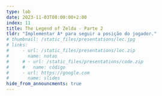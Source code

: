 ```yaml
---
type: lab
date: 2023-11-03T08:00:00+2:00
index: 11
title: The Legend of Zelda - Parte 2
tldr: "Implementar A* para seguir a posição do jogador."
# thumbnail: /static_files/presentations/lec.jpg
# links: 
#     - url: /static_files/presentations/lec.zip
#       name: notas
#     # - url: /static_files/presentations/code.zip
#     #   name: código
#     - url: https://google.com
#       name: slides
hide_from_announcments: true
---
```

<!-- **Leituras Sugeridas:**
- [Leitura 1](http://example.com)
- [Leitura 2](http://example.com) -->
